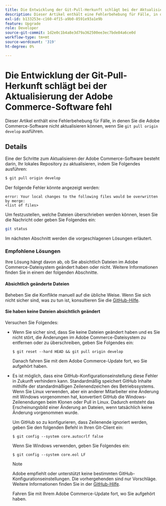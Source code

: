```yaml
---
title: Die Entwicklung der Git-Pull-Herkunft schlägt bei der Aktualisierung der Adobe Commerce-Software fehl
description: Dieser Artikel enthält eine Fehlerbehebung für Fälle, in denen Sie die Adobe Commerce-Software nicht aktualisieren können, wenn Sie "Git Pull Origin Development"ausführen.
exl-id: b133253e-c160-4f15-a9b0-8591e93a1e9b
feature: Upgrade
role: Developer
source-git-commit: 1d2e0c1b4a8e3d79a362500ee3ec7bde84a6ce0d
workflow-type: tm+mt
source-wordcount: '319'
ht-degree: 0%

---
```


# Die Entwicklung der Git-Pull-Herkunft schlägt bei der Aktualisierung der Adobe Commerce-Software fehl

Dieser Artikel enthält eine Fehlerbehebung für Fälle, in denen Sie die Adobe Commerce-Software nicht aktualisieren können, wenn Sie `git pull origin develop` ausführen.

## Details

Eine der Schritte zum Aktualisieren der Adobe Commerce-Software besteht darin, Ihr lokales Repository zu aktualisieren, indem Sie Folgendes ausführen:

```bash
$ git pull origin develop
```

Der folgende Fehler könnte angezeigt werden:

```terminal
error: Your local changes to the following files would be overwritten by merge:
<list of files>
```

Um festzustellen, welche Dateien überschrieben werden können, lesen Sie die Nachricht oder geben Sie Folgendes ein:

```bash
git status
```

Im nächsten Abschnitt werden die vorgeschlagenen Lösungen erläutert.

### Empfohlene Lösungen

Ihre Lösung hängt davon ab, ob Sie absichtlich Dateien im Adobe Commerce-Dateisystem geändert haben oder nicht. Weitere Informationen finden Sie in einem der folgenden Abschnitte.

#### Absichtlich geänderte Dateien

Beheben Sie die Konflikte manuell auf die übliche Weise. Wenn Sie sich nicht sicher sind, was zu tun ist, konsultieren Sie die [GitHub-Hilfe](https://help.github.com/).

#### Sie haben keine Dateien absichtlich geändert

Versuchen Sie Folgendes:

* Wenn Sie sicher sind, dass Sie keine Dateien geändert haben und es Sie nicht stört, die Änderungen im Adobe Commerce-Dateisystem zu entfernen oder zu überschreiben, geben Sie Folgendes ein:

  </p>
    <pre><code class="language-bash">$ git reset --hard HEAD && git pull origin develop</code></pre>

  Danach fahren Sie mit dem Adobe Commerce-Update fort, wo Sie aufgehört haben.

* Es ist möglich, dass eine GitHub-Konfigurationseinstellung diese Fehler in Zukunft verhindern kann. Standardmäßig speichert GitHub Inhalte mithilfe der standardmäßigen Zeilenendzeichen des Betriebssystems. Wenn Sie Linux verwenden, aber ein anderer Mitarbeiter eine Änderung mit Windows vorgenommen hat, konvertiert GitHub die Windows-Zeilenendungen beim Klonen oder Pull in Linux. Dadurch entsteht das Erscheinungsbild einer Änderung an Dateien, wenn tatsächlich keine Änderung vorgenommen wurde.

  Um GitHub so zu konfigurieren, dass Zeilenende ignoriert werden, geben Sie den folgenden Befehl in Ihren Git-Client ein:

  </p>
    <pre><code class="language-bash">$ git config --system core.autocrlf false</code></pre>

  Wenn Sie Windows verwenden, geben Sie Folgendes ein:

  </p>
    <pre><code class="language-bash">$ git config --system core.eol LF</code></pre>

  >[!NOTE]
  >
  >Adobe empfiehlt oder unterstützt keine bestimmten GitHub-Konfigurationseinstellungen. Die vorhergehenden sind nur Vorschläge. Weitere Informationen finden Sie in der [GitHub-Hilfe](https://help.github.com/).

  Fahren Sie mit Ihrem Adobe Commerce-Update fort, wo Sie aufgehört haben.
